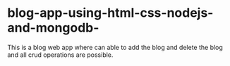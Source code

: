 # blog-app-using-html-css-nodejs-and-mongodb-
This is a blog web app where can able to add the blog and delete the blog and all crud operations are possible. 
